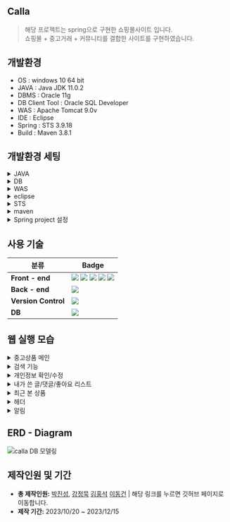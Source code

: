 ## Calla

> 해당 프로젝트는 spring으로 구현한 쇼핑몰사이트 입니다.
> <br>
> 쇼핑몰 + 중고거래 + 커뮤니티를 결합한 사이트를 구현하였습니다.

## 개발환경
  - OS : windows 10 64 bit
  - JAVA : Java JDK 11.0.2
  - DBMS : Oracle 11g
  - DB Client Tool : Oracle SQL Developer
  - WAS : Apache Tomcat 9.0v
  - IDE : Eclipse
  - Spring : STS 3.9.18
  - Build : Maven 3.8.1

## 개발환경 세팅
<details>
<summary>JAVA</summary>
1. <a href="https://jdk.java.net/archive/">JDK 11.0.2</a> 설치 및 압축 풀기<br/>
2. 환경 변수 설정 [내 pc] -> [속성] -> [고급 시스템 설정] -> [고급] -> [환경 변수] 탭 <br/> 
&nbsp;&nbsp;[사용자 변수] -> [새로 만들기] (변수 명: JAVA_HOME / 변수 값 : jdk-11.0.2 폴더가 존재하는 경로 ex) C:\Program Files\jdk-11.0.2) <br/>
&nbsp;&nbsp;[시스템 변수] -> [Path] -> [편집] -> [새로 만들기] -> [%JAVA_HOME%\bin\] -> [확인] <br/>
  * 설정확인 : [cmd](관리자 권한) -> java -version
</details>

<details>
<summary>DB</summary>
1. <a href="https://www.oracle.com/database/technologies/xe-prior-release-downloads.html">Oracle Database 11g Express Edition Release 11.2.0.2.0</a> 설치 및 exe 파일 실행 <br/>
2. 윈도우 시작창에서 Run SQL Command Line 선택 <br/>
&nbsp;&nbsp;● conn /as sysdba로 접속 <br/>
&nbsp;&nbsp;● CREATE scott IDENTIFIED BY tiger <br/>
&nbsp;&nbsp;● GRANT CONNECT, DBA, RESOURCE TO scott <br/>
3. <a href="https://www.oracle.com/tools/downloads/sqldev-downloads.html">SQL developer Windows 32-bit/64-bit</a> 설치 (자바 8이상 설치되어 있는 경우) 및 실행 <br/>
4. 호스트, 포트, SID를 다음과 같이 입력하고 접속 클릭 <br/>
   <img loading="lazy" src="https://github.com/superDDangKong/Calla/assets/140034486/61b774d8-123b-45fa-a35d-0d25efdd2645">
</details>

<details>
<summary>WAS</summary>
1. <a href="https://tomcat.apache.org/download-90.cgi">Apache Tomcat 9.0</a> 설치
</details>

<details>
<summary>eclipse</summary>
1. <a href="https://www.eclipse.org/downloads/">Eclipse IDE for Enterprise Java and Web Developers</a> 설치 및 압축 해제 <br/>
2. eclipse.isi 파일 열기 <br/>
&nbsp;&nbsp;● -vm [설치된 jdk 경로]\bin 변경<br/>
&nbsp;&nbsp;● -Dosgi.requiredJavaVersion = 11 변경<br/>
</details>

<details>
<summary>STS</summary>
1. <a href="https://github.com/spring-attic/toolsuite-distribution/wiki/Spring-Tool-Suite-3">STS 3.9.18 full distribution on Eclipse 4.21.zip</a> 설치 및 압축 해제 <br/>
2. sts.isi 파일 열기 <br/>
&nbsp;&nbsp;● -vm [설치된 jdk 경로]/bin/javaw.exe 변경<br/>
&nbsp;&nbsp;● -Dosgi.requiredJavaVersion = 11 변경<br/>
</details>

<details>
<summary>maven</summary>
1.<a href="https://maven.apache.org/download.cgi"> apache-maven-x.x.x.bin.zip</a> 설치 및 압축 해제 <br/>
2. apache-maven-x.x.x 폴더를 C:\Study 폴더로 복사(폴더 생성) <br/>
3. 환경 변수 설정 [내 pc] -> [속성] -> [고급 시스템 설정] -> [고급] -> [환경 변수] -> [시스템 변수] -> [path] -> <br/>
  ‘C:\Study\apache-maven-x.x.x\bin 경로 추가 <br/>
4. 오라클 설치된 경로 확인 ex) C:\oraclexe\app\oracle\product\11.2.0\server\jdbc\lib\ojdbc6.jar <br/>
5. 아래 코드를 cmd 화면에서 실행하여 Oracle JDBC driver를 로컬 메이븐 저장소에 추가 <br/>
  
```
mvn install:install-file
-Dfile=C:\oraclexe\app\oracle\product\11.2.0\server\jdbc\lib\ojdbc6.jar
-DgroupId=com.oracle -DartifactId=ojdbc6 -Dversion=11.2.0
-Dpackaging=jar 
```
BUILD SUCCESS가 뜨면 설치 성공
</details>

<details>
<summary>Spring project 설정</summary>
1. Project → Properties → Project Facets → Dynamic Web Module Version 4.0 & Java Version 11로 변경 <br/>
2. Project → Properties → Server → 서버 선택 <br/>
&nbsp;&nbsp;Project → Properties → Targeted Runtimes → Apache Tomcat v9.0 선택<br/>
3. xml 설정 (현 프로젝트 코드 참고) <br/>
4. (Maven Update 수행)프로젝트 마우스 오른쪽 클릭 -> Maven -> Update Project <br/>

</details>

## 사용 기술

| 분류                 | Badge                                                                                                                                                                                                                                                                                                                                                                                                                                                                                                                                            |
| -------------------- | ------------------------------------------------------------------------------------------------------------------------------------------------------------------------------------------------------------------------------------------------------------------------------------------------------------------------------------------------------------------------------------------------------------------------------------------------------------------------------------------------------------------------------------------------ |
| **Front - end**      | <img src="https://img.shields.io/badge/HTML5-E34F26?style=flat-square&amp;logo=html5&amp;logoColor=white"> <img src="https://img.shields.io/badge/css3-1572B6?style=flat-square&logo=css3&logoColor=white"> <img src="https://img.shields.io/badge/javascript-F7DF1E?style=flat-square&logo=javascript&logoColor=white"> <img src="https://img.shields.io/badge/jQuery-0769AD?style=flat-square&amp;logo=jQuery&amp;logoColor=white"> <img src="https://img.shields.io/badge/bootstrap-7952B3?style=flat-square&logo=bootstrap&logoColor=white"> |
| **Back - end**       | <img src="https://img.shields.io/badge/Spring-6DB33F?style=flat-square&amp;logo=Spring&amp;logoColor=white">                                                                                                                                                                                                                                                                                                                                                                                                                                     |
| **Version Control**  | <img src="https://img.shields.io/badge/git-F05032?style=flat-square&logo=git&logoColor=white">                                                                                                                                                                                                                                                                                                                                                                                                                                                   |
| **DB**               | <img src="https://img.shields.io/badge/ORACLE-F80000?style=flat-square&logo=oracle&logoColor=white">                                                                                                                                                                                                                                                                                                                                                                                                                                             |


## 웹 실행 모습
<details> 
  <summary> 중고상품 메인 </summary> 
  <p>
    1. 중고상품의 전체 조회가 가능합니다.<br/>
    2. 상품검색 기능(카테고리, 상품이름)이 포함되어 있습니다.<br/>
    3. 상품별 네비게이션바가 있습니다.<br/>
    4. 상품 좋아요, 최신순 나열이 가능합니다.
  </p>
  <img loading="lazy" src="https://github.com/prodo813/Calla/assets/66214385/265e1976-55a6-4671-81bc-e6d208cdd88a" width="500px">
  <br>
</details>

<details> 
  <summary> 검색 기능 </summary> 
  <p>
    1. 검색창에 상품이름(keyword)으로 검색시 keyword가 포함된 모든 상품 조회 .<br/>
    2. 네비게이션 기능을 통해 카테고리 클릭시 해당 카테고리 상품만 조회.<br/>
    3. 신상품 나열시 등록된지 2일 이하인 상품만 조회.<br/>
    4. 좋아요 순 나열시 좋아요가 많은 순서대로 상품 조회.<br/>
  </p>
  <img loading="lazy" src="https://github.com/prodo813/Calla/assets/66214385/8d1ec6db-4b47-4386-9e39-e716bc5f5ec7" width="700px">
  <br>
  <img loading="lazy" src="https://github.com/prodo813/Calla/assets/66214385/bc77120b-7203-48fb-9eaf-280dc99d8aed" width="700px">
  <br>
</details>

<details> 
  <summary> 개인정보 확인/수정 </summary> 
  <p>
    1. 현재 개인정보를 조회할 수 있습니다.<br/>
    2. 원하는 정보만 선택해서 수정할 수 있습니다.<br/>
    3. 회원 탈퇴를 할 수 있습니다.<br/>
  </p>
  <img loading="lazy" src="https://github.com/superDDangKong/Calla/assets/140034486/65d35492-0cb6-4d58-abf2-09cf986fbe22" width="500px">
  <br>
</details>

<details> 
  <summary> 내가 쓴 글/댓글/좋아요 리스트 </summary> 
  <p>
    1. 더보기 형식의 페이지네이션이 적용되어 있습니다.<br/>
    2. 전체 조회 시, 전체 게시판 통합 조회가 가능하고, 각 카테고리 클릭 시, 해당 게시판의 내용만 조회 가능합니다.<br/>
    3. 좋아요 리스트의 경우, 좋아요 일괄 삭제가 가능합니다.<br/>
    4. 댓글에 페이지네이션이 적용되어 있습니다.<br/>
  </p>
  <img loading="lazy" src="https://github.com/superDDangKong/Calla/assets/140034486/84349232-4242-4fd8-b3f6-f355a4cb0269" width="500px">
  <img loading="lazy" src="https://github.com/superDDangKong/Calla/assets/140034486/fb83dd64-ad70-4af3-858c-60cf70f64a5d" width="500px">
  <br>
</details>

<details> 
  <summary> 최근 본 상품 </summary> 
  <p>
    1. 이전/다음 버튼 형식의 페이지네이션이 적용되어 있습니다.<br/>
    2. 최근 본 상품을 공용 상품/중고 상품 나눠서 조회할 수 있습니다.<br/>
    3. 상품 클릭 시 해당 상품 상세 페이지로 이동합니다.<br/>
    4. 내역에서 삭제할 수 있습니다.<br/>
    5. 조회한 후 30일이 지난 상품은 내역에서 사라집니다.<br/>
  </p>
  <img loading="lazy" src="https://github.com/superDDangKong/Calla/assets/140034486/83899c82-d322-44ea-815a-7fb6fdab6c68" width="500px">
  <br>
</details>

<details> 
  <summary> 헤더 </summary> 
  <p>
    1. 로그인 시, 알림/마이페이지/로그아웃 버튼을, 로그아웃 시, 로그인/회원가입 버튼을 생성합니다.<br/>
    2. 공용 상품/중고 상품을 카테고리별로 검색할 수 있습니다.<br/>
    3. 원하는 게시판으로 이동 가능한 버튼이 있습니다.<br/>
  </p>
  <img loading="lazy" src="https://github.com/superDDangKong/Calla/assets/140034486/5850a53e-93c1-4d68-8966-a0a638521339" width="500px">
  <br>
</details>

<details> 
  <summary> 알림 </summary> 
  <p>
    1. 내가 쓴 게시글/댓글에 댓글/답글이 입력될 시 작동합니다.<br/>
    2. 로그인 시, 보고있는 페이지 상단에 실시간으로 알람이 생성 되며 알림판에 저장 됩니다.<br/>
    3. 비로그인 시, 알림판에 알림이 저장되며 다음 로그인 시 확인이 가능합니다.<br/>
    4. 알림판은 읽지 않은 알림 -> 읽은 알림 순, 알림 온 시간 내림차순 정렬됩니다.<br/>
    5. 실시간 알람/알림판 클릭 시, 해당 댓글/답글로 페이지 이동 및 스크롤합니다.<br/>
    6. 알림판 내역 삭제가 가능합니다.<br/>
  </p>
  <img loading="lazy" src="https://github.com/superDDangKong/Calla/assets/140034486/e7aa5be5-2ed6-4fbe-93cd-c6294421ef56" width="500px">

  <br>
</details>

## ERD - Diagram

![calla DB 모델링](https://github.com/superDDangKong/Calla/assets/140034486/f616b63f-72bd-493e-adb0-2a521e5c6aab)

## 제작인원 및 기간

- **총 제작인원:** <a href="https://github.com/superDDangKong">박진성</a>, <a href="https://github.com/cocobono1">강정묵</a> <a href="https://github.com/prodo813">김홍석</a> <a href="https://github.com/DongGun01">이동건</a> | 해당 링크를 누르면 깃허브 페이지로 이동합니다.
- **제작 기간:** 2023/10/20 ~ 2023/12/15

